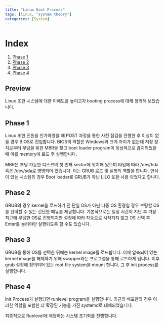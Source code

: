 ```yaml
---
title: "Linux Boot Process"
tags: [linux, "system theory"]
categories: [System]
---
```


# Index

1. [Phase 1](#phase-1)
2. [Phase 2](#phase-2)
3. [Phase 3](#phase-3)
4. [Phase 4](#phase-4)

## Preview

Linux 또한 시스템에 대한 이해도를 높이고자 booting process에 대해 정리해 보았습니다.

## Phase 1

Linux 또한 전원을 인가하였을 때 POST 과정을 통한 사전 점검을 진행한 후 이상이 없을 경우 BIOS로 진입합니다. 
BIOS의 역할은 Windows와 크게 차이가 없는데 저장 장치로부터 부팅을 위한 MBR을 찾고 boot loader program이 정상적으로 감지되었을 때 이를 memory에 로드 후 실행합니다.

MBR은 부팅 가능한 디스크의 첫 번째 sector에 위치해 있으며 타입에 따라 /dev/hda 혹은 /dev/sda로 명명되어 있습니다. 이는 GRUB 로드 및 실행의 역할을 합니다. 연식이 있는 시스템의 경우 Boot loader로 GRUB가 아닌 LILO 또한 사용 되었다고 합니다.

## Phase 2

GRUB의 경우 kernel을 로드하기 전 단일 OS가 아닌 다중 OS 환경일 경우 부팅할 OS를 선택할 수 있는 간단한 메뉴를 제공합니다. 기본적으로는 일정 시간이 지난 후 가장 최근에 부팅한 OS로 진행되지만 설정에 따라 자동으로 시작되지 않고 OS 선택 후 Enter를 눌러야만 실행되도록 할 수도 있습니다.

## Phase 3

GRUB를 통해 OS를 선택한 뒤에는 kernel image를 로드합니다. 이때 압축되어 있는 kernel image를 해제하기 위해 swapper라는 프로그램을 통해 로드하게 됩니다. 이후 grub 설정에 정의되어 있는 root file system을 mount 합니다. 그 후 init process를 실행합니다.

## Phase 4

Init Process가 실행되면 runlevel program을 실행합니다. 최근의 배포판의 경우 이러한 역할을 포함한 더 확장된 기능을 가진 systemd로 대체되었습니다.

최종적으로 Runlevel에 해당하는 시스템 초기화를 진행합니다.
